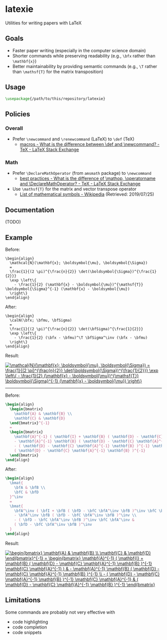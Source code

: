 # latexie

Utilities for writing papers with LaTeX

## Goals

- Faster paper writing (especially in the computer science domain)
- Shorter commands while preserving readability (e.g., `\bfx` rather than `\mathbf{x}`)
- Better maintainability by providing semantic commands (e.g., `\T` rather than `\mathsf{T}` for the matrix transposition)

## Usage

```latex
\usepackage{/path/to/this/repository/latexie}
```

## Policies

### Overall

- Prefer `\newcommand` and `\renewcommand` (LaTeX) to `\def` (TeX)
  - [macros - What is the difference between \def and \newcommand? - TeX - LaTeX Stack Exchange](https://tex.stackexchange.com/questions/655/what-is-the-difference-between-def-and-newcommand)

### Math

- Prefer `\DeclareMathOperator` (from `amsmath` package) to `\newcommand`
  - [best practices - What is the difference of \mathop, \operatorname and \DeclareMathOperator? - TeX - LaTeX Stack Exchange](https://tex.stackexchange.com/questions/84302/what-is-the-difference-of-mathop-operatorname-and-declaremathoperator)
- Use `\mathsf{T}` for the matrix and vector transpose operator
  - [List of mathematical symbols - Wikipedia](https://en.wikipedia.org/wiki/List_of_mathematical_symbols) (Retrieved: 2019/07/25)

## Documentation

(TODO)

## Example

Before:
```
\begin{align}
  \mathcal{N}(\mathbf{x}; \boldsymbol{\mu}, \boldsymbol{\Sigma})
  =
  \frac{1}{(2 \pi)^{\frac{n}{2}} \det(\boldsymbol{\Sigma})^{\frac{1}{2}}}
  \exp \left\{
    - \frac{1}{2} (\mathbf{x} - \boldsymbol{\mu})^{\mathsf{T}} \boldsymbol{\Sigma}^{-1} (\mathbf{x} - \boldsymbol{\mu})
  \right\}
\end{align}
```

After:
```
\begin{align}
  \calN(\bfx; \bfmu, \bfSigma)
  =
  \frac{1}{(2 \pi)^{\frac{n}{2}} \det(\bfSigma)^{\frac{1}{2}}}
  \exp \left\{
    - \frac{1}{2} (\bfx - \bfmu)^\T \bfSigma^\inv (\bfx - \bfmu)
  \right\}
\end{align}
```

Result:

<a href="https://www.codecogs.com/eqnedit.php?latex=\mathcal{N}(\mathbf{x};&space;\boldsymbol{\mu},&space;\boldsymbol{\Sigma})&space;=&space;\frac{1}{(2&space;\pi)^{\frac{n}{2}}&space;\det(\boldsymbol{\Sigma})^{\frac{1}{2}}}&space;\exp&space;\left\{&space;-&space;\frac{1}{2}&space;(\mathbf{x}&space;-&space;\boldsymbol{\mu})^{\mathsf{T}}&space;\boldsymbol{\Sigma}^{-1}&space;(\mathbf{x}&space;-&space;\boldsymbol{\mu})&space;\right\}" target="_blank"><img src="https://latex.codecogs.com/svg.latex?\mathcal{N}(\mathbf{x};&space;\boldsymbol{\mu},&space;\boldsymbol{\Sigma})&space;=&space;\frac{1}{(2&space;\pi)^{\frac{n}{2}}&space;\det(\boldsymbol{\Sigma})^{\frac{1}{2}}}&space;\exp&space;\left\{&space;-&space;\frac{1}{2}&space;(\mathbf{x}&space;-&space;\boldsymbol{\mu})^{\mathsf{T}}&space;\boldsymbol{\Sigma}^{-1}&space;(\mathbf{x}&space;-&space;\boldsymbol{\mu})&space;\right\}" title="\mathcal{N}(\mathbf{x}; \boldsymbol{\mu}, \boldsymbol{\Sigma}) = \frac{1}{(2 \pi)^{\frac{n}{2}} \det(\boldsymbol{\Sigma})^{\frac{1}{2}}} \exp \left\{ - \frac{1}{2} (\mathbf{x} - \boldsymbol{\mu})^{\mathsf{T}} \boldsymbol{\Sigma}^{-1} (\mathbf{x} - \boldsymbol{\mu}) \right\}" /></a>

----

Before:
```latex
\begin{align}
  \begin{bmatrix}
    \mathbf{A} & \mathbf{B} \\
    \mathbf{C} & \mathbf{D}
  \end{bmatrix}^{-1}
  =
  \begin{bmatrix}
    \mathbf{A}^{-1} ( \mathbf{I} + \mathbf{B} ( \mathbf{D} - \mathbf{C} \mathbf{A}^{-1} \mathbf{B} )^{-1} \mathbf{C} \mathbf{A}^{-1} ) &
    - \mathbf{A}^{-1} \mathbf{B} ( \mathbf{D} - \mathbf{C} \mathbf{A}^{-1} \mathbf{B} )^{-1} \\
    - ( \mathbf{D} - \mathbf{C} \mathbf{A}^{-1} \mathbf{B} )^{-1} \mathbf{C} \mathbf{A}^{-1} &
    ( \mathbf{D} - \mathbf{C} \mathbf{A}^{-1} \mathbf{B} )^{-1}
  \end{bmatrix}
\end{align}
```

After:
```latex
\begin{align}
  \bmat{
    \bfA & \bfB \\
    \bfC & \bfD
  }^\inv
  =
  \bmat{
    \bfA^\inv ( \bfI + \bfB ( \bfD - \bfC \bfA^\inv \bfB )^\inv \bfC \bfA^\inv ) &
    - \bfA^\inv \bfB ( \bfD - \bfC \bfA^\inv \bfB )^\inv \\
    - ( \bfD - \bfC \bfA^\inv \bfB )^\inv \bfC \bfA^\inv &
    ( \bfD - \bfC \bfA^\inv \bfB )^\inv
  }
\end{align}
```

Result:

<a href="https://www.codecogs.com/eqnedit.php?latex=\begin{bmatrix}&space;\mathbf{A}&space;&&space;\mathbf{B}&space;\\&space;\mathbf{C}&space;&&space;\mathbf{D}&space;\end{bmatrix}^{-1}&space;=&space;\begin{bmatrix}&space;\mathbf{A}^{-1}&space;(&space;\mathbf{I}&space;&plus;&space;\mathbf{B}&space;(&space;\mathbf{D}&space;-&space;\mathbf{C}&space;\mathbf{A}^{-1}&space;\mathbf{B}&space;)^{-1}&space;\mathbf{C}&space;\mathbf{A}^{-1}&space;)&space;&&space;-&space;\mathbf{A}^{-1}&space;\mathbf{B}&space;(&space;\mathbf{D}&space;-&space;\mathbf{C}&space;\mathbf{A}^{-1}&space;\mathbf{B}&space;)^{-1}&space;\\&space;-&space;(&space;\mathbf{D}&space;-&space;\mathbf{C}&space;\mathbf{A}^{-1}&space;\mathbf{B}&space;)^{-1}&space;\mathbf{C}&space;\mathbf{A}^{-1}&space;&&space;(&space;\mathbf{D}&space;-&space;\mathbf{C}&space;\mathbf{A}^{-1}&space;\mathbf{B}&space;)^{-1}&space;\end{bmatrix}" target="_blank"><img src="https://latex.codecogs.com/svg.latex?\begin{bmatrix}&space;\mathbf{A}&space;&&space;\mathbf{B}&space;\\&space;\mathbf{C}&space;&&space;\mathbf{D}&space;\end{bmatrix}^{-1}&space;=&space;\begin{bmatrix}&space;\mathbf{A}^{-1}&space;(&space;\mathbf{I}&space;&plus;&space;\mathbf{B}&space;(&space;\mathbf{D}&space;-&space;\mathbf{C}&space;\mathbf{A}^{-1}&space;\mathbf{B}&space;)^{-1}&space;\mathbf{C}&space;\mathbf{A}^{-1}&space;)&space;&&space;-&space;\mathbf{A}^{-1}&space;\mathbf{B}&space;(&space;\mathbf{D}&space;-&space;\mathbf{C}&space;\mathbf{A}^{-1}&space;\mathbf{B}&space;)^{-1}&space;\\&space;-&space;(&space;\mathbf{D}&space;-&space;\mathbf{C}&space;\mathbf{A}^{-1}&space;\mathbf{B}&space;)^{-1}&space;\mathbf{C}&space;\mathbf{A}^{-1}&space;&&space;(&space;\mathbf{D}&space;-&space;\mathbf{C}&space;\mathbf{A}^{-1}&space;\mathbf{B}&space;)^{-1}&space;\end{bmatrix}" title="\begin{bmatrix} \mathbf{A} & \mathbf{B} \\ \mathbf{C} & \mathbf{D} \end{bmatrix}^{-1} = \begin{bmatrix} \mathbf{A}^{-1} ( \mathbf{I} + \mathbf{B} ( \mathbf{D} - \mathbf{C} \mathbf{A}^{-1} \mathbf{B} )^{-1} \mathbf{C} \mathbf{A}^{-1} ) & - \mathbf{A}^{-1} \mathbf{B} ( \mathbf{D} - \mathbf{C} \mathbf{A}^{-1} \mathbf{B} )^{-1} \\ - ( \mathbf{D} - \mathbf{C} \mathbf{A}^{-1} \mathbf{B} )^{-1} \mathbf{C} \mathbf{A}^{-1} & ( \mathbf{D} - \mathbf{C} \mathbf{A}^{-1} \mathbf{B} )^{-1} \end{bmatrix}" /></a>

## Limitations

Some commands are probably not very effective with
- code highlighting
- code completion
- code snippets
